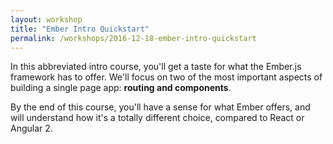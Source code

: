 ```yaml
---
layout: workshop
title: "Ember Intro Quickstart"
permalink: /workshops/2016-12-18-ember-intro-quickstart
---
```

In this abbreviated intro course, you'll get a taste for what the Ember.js framework has to offer. We'll focus on two of the most important aspects of building a single page app: **routing and components**.

By the end of this course, you'll have a sense for what Ember offers, and will understand how it's a totally different choice, compared to React or Angular 2.
